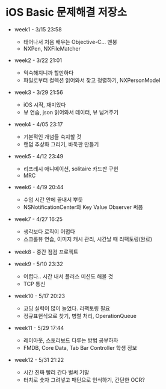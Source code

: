 iOS Basic 문제해결 저장소
=============

* week1 - 3/15 23:58
  * 태어나서 처음 배우는 Objective-C... 멘붕
  * NXPen, NXFileMatcher

* week2 - 3/22 21:01
  * 익숙해지니까 할만하다
  * 파일로부터 컬렉션 읽어와서 찾고 정렬하기, NXPersonModel

* week3 - 3/29 21:56
  * iOS 시작, 재미있다
  * 뷰 연습, json 읽어와서 데이터, 뷰 넘겨주기

* week4 - 4/05 23:17
  * 기본적인 개념들 숙지할 것
  * 랜덤 추상화 그리기, 바둑판 만들기

* week5 - 4/12 23:49
  * 리프레시 애니메이션, solitaire 카드판 구현
  * MRC

* week6 - 4/19 20:44
  * 수업 시간 안에 끝내서 뿌듯
  * NSNotificationCenter와 Key Value Observer 써봄

* week7 - 4/27 16:25
  * 생각보다 로직이 어렵다
  * 스크롤뷰 연습, 이미지 캐시 관리, 시간날 때 리팩토링(완료)
  
* week8 - 중간 점검 프로젝트

* week9 - 5/10 23:32
  * 어렵다.. 시간 내서 플러스 미션도 해볼 것
  * TCP 통신

* week10 - 5/17 20:23
  * 코딩 실력이 많이 늘었다. 리팩토링 필요
  * 정규표현식으로 찾기, 병렬 처리, OperationQueue

* week11 - 5/29 17:44
  * 레이아웃, 스토리보드 다루는 방법 공부하자
  * FMDB, Core Data, Tab Bar Controller 학생 정보

* week12 - 5/31 21:22
  * 시간 진짜 빨리 간다 벌써 기말
  * 터치로 숫자 그려넣고 패턴으로 인식하기, 간단한 OCR?
